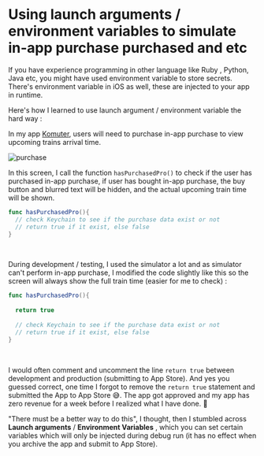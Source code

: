 # Using launch arguments / environment variables to simulate in-app purchase purchased and etc



If you have experience programming in other language like Ruby , Python, Java etc, you might have used environment variable to store secrets. There's environment variable in iOS as well, these are injected to your app in runtime.



Here's how I learned to use launch argument / environment variable the hard way :



In my app [Komuter](https://komuter.app), users will need to purchase in-app purchase to view upcoming trains arrival time.

![purchase](https://iosimage.s3.amazonaws.com/2018/42-environment-variables/purchase.png)



In this screen, I call the function `hasPurchasedPro()` to check if the user has purchased in-app purchase, if user has bought in-app purchase, the buy button and blurred text will be hidden, and the actual upcoming train time will be shown.



```swift
func hasPurchasedPro(){
  // check Keychain to see if the purchase data exist or not
  // return true if it exist, else false
}
```

<br>



During development / testing, I used the simulator a lot and as simulator can't perform in-app purchase, I modified the code slightly like this so the screen will always show the full train time (easier for me to check)  :

```swift
func hasPurchasedPro(){
  
  return true
  
  // check Keychain to see if the purchase data exist or not
  // return true if it exist, else false
}
```

<br>



I would often comment and uncomment the line `return true` between development and production (submitting to App Store). And yes you guessed correct, one time I forgot to remove the `return true` statement and submitted the App to App Store 😅. The app got approved and my app has zero revenue for a week before I realized what I have done. 💸



"There must be a better way to do this", I thought, then I stumbled across **Launch arguments** / **Environment Variables** , which you can set certain variables which will only be injected during debug run (it has no effect when you archive the app and submit to App Store).





